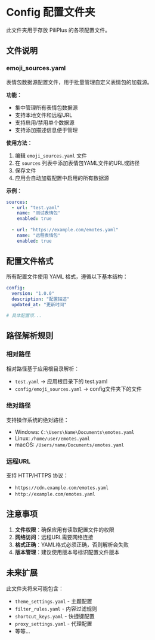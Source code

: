 # Config 配置文件夹

此文件夹用于存放 PiliPlus 的各项配置文件。

## 文件说明

### emoji_sources.yaml
表情包数据源配置文件，用于批量管理自定义表情包的加载源。

**功能：**
- 集中管理所有表情包数据源
- 支持本地文件和远程URL
- 支持启用/禁用单个数据源
- 支持添加描述信息便于管理

**使用方法：**
1. 编辑 `emoji_sources.yaml` 文件
2. 在 `sources` 列表中添加表情包YAML文件的URL或路径
3. 保存文件
4. 应用会自动加载配置中启用的所有数据源

**示例：**
```yaml
sources:
  - url: "test.yaml"
    name: "测试表情包"
    enabled: true
  
  - url: "https://example.com/emotes.yaml"
    name: "远程表情包"
    enabled: true
```

## 配置文件格式

所有配置文件使用 YAML 格式，遵循以下基本结构：

```yaml
config:
  version: "1.0.0"
  description: "配置描述"
  updated_at: "更新时间"

# 具体配置项...
```

## 路径解析规则

### 相对路径
相对路径基于应用根目录解析：
- `test.yaml` → 应用根目录下的 test.yaml
- `config/emoji_sources.yaml` → config文件夹下的文件

### 绝对路径
支持操作系统的绝对路径：
- Windows: `C:\Users\Name\Documents\emotes.yaml`
- Linux: `/home/user/emotes.yaml`
- macOS: `/Users/name/Documents/emotes.yaml`

### 远程URL
支持 HTTP/HTTPS 协议：
- `https://cdn.example.com/emotes.yaml`
- `http://example.com/emotes.yaml`

## 注意事项

1. **文件权限**：确保应用有读取配置文件的权限
2. **网络访问**：远程URL需要网络连接
3. **格式正确**：YAML格式必须正确，否则解析会失败
4. **版本管理**：建议使用版本号标识配置文件版本

## 未来扩展

此文件夹将来可能包含：
- `theme_settings.yaml` - 主题配置
- `filter_rules.yaml` - 内容过滤规则
- `shortcut_keys.yaml` - 快捷键配置
- `proxy_settings.yaml` - 代理配置
- 等等...
